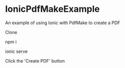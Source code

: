 # IonicPdfMakeExample

An example of using Ionic with PdfMake to create a PDF

Clone

npm i

ionic serve

Click the 'Create PDF' button
